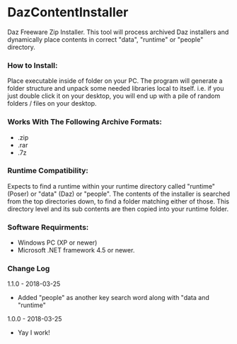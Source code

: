 # DazContentInstaller
Daz Freeware Zip Installer. This tool will process archived Daz installers and 
dynamically place contents in correct "data", "runtime" or "people" directory.

### How to Install:
Place executable inside of folder on your PC. The program will generate a folder structure and 
unpack some needed libraries local to itself. i.e. if you just double click it on your desktop, 
you will end up with a pile of random folders / files on your desktop.

### Works With The Following Archive Formats:
 - .zip
 - .rar
 - .7z
 
### Runtime Compatibility:
Expects to find a runtime within your runtime directory called "runtime" (Poser) or "data" (Daz) or "people". 
The contents of the installer is searched from the top directories down, to find a folder matching 
either of those. This directory level and its sub contents are then copied into your runtime folder.

### Software Requirments:
 - Windows PC (XP or newer)
 - Microsoft .NET framework 4.5 or newer.

 
### Change Log
1.1.0 - 2018-03-25
 - Added "people" as another key search word along with "data and "runtime"

1.0.0 - 2018-03-25
 - Yay I work!